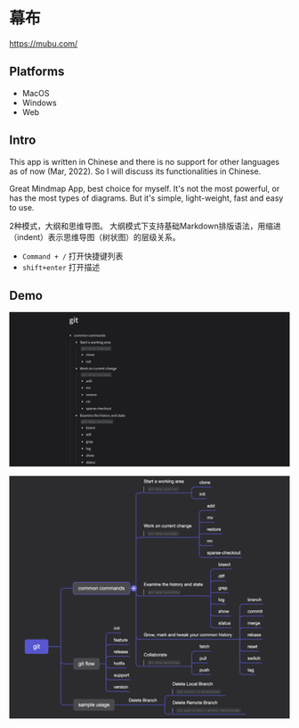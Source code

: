# 幕布
https://mubu.com/
## Platforms
- MacOS
- Windows
- Web

## Intro

This app is written in Chinese and there is no support for other languages as of now (Mar, 2022). So I will discuss its functionalities in Chinese.

Great Mindmap App, best choice for myself. It's not the most powerful, or has the most types of diagrams. But it's simple, light-weight, fast and easy to use. 

2种模式，大纲和思维导图。
大纲模式下支持基础Markdown排版语法，用缩进（indent）表示思维导图（树状图）的层级关系。

- `Command + /` 打开快捷键列表
- `shift+enter` 打开描述

## Demo

![git-outline.png](./attachments/git-outline.png)

![git-mindmap](./attachments/git-mindmap.png)

